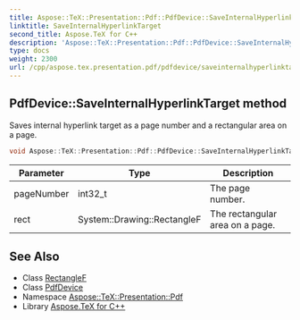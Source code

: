 ```yaml
---
title: Aspose::TeX::Presentation::Pdf::PdfDevice::SaveInternalHyperlinkTarget method
linktitle: SaveInternalHyperlinkTarget
second_title: Aspose.TeX for C++
description: 'Aspose::TeX::Presentation::Pdf::PdfDevice::SaveInternalHyperlinkTarget method. Saves internal hyperlink target as a page number and a rectangular area on a page in C++.'
type: docs
weight: 2300
url: /cpp/aspose.tex.presentation.pdf/pdfdevice/saveinternalhyperlinktarget/
---
```

## PdfDevice::SaveInternalHyperlinkTarget method


Saves internal hyperlink target as a page number and a rectangular area on a page.

```cpp
void Aspose::TeX::Presentation::Pdf::PdfDevice::SaveInternalHyperlinkTarget(int32_t pageNumber, System::Drawing::RectangleF rect) override
```


| Parameter | Type | Description |
| --- | --- | --- |
| pageNumber | int32_t | The page number. |
| rect | System::Drawing::RectangleF | The rectangular area on a page. |

## See Also

* Class [RectangleF](../../../system.drawing/rectanglef/)
* Class [PdfDevice](../)
* Namespace [Aspose::TeX::Presentation::Pdf](../../)
* Library [Aspose.TeX for C++](../../../)
